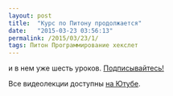 ```yaml
---
layout: post
title:  "Курс по Питону продолжается"
date:   "2015-03-23 03:56:13"
permalink: /2015/03/23/1/
tags: Питон Программирование хекслет
---
```


и в нем уже шесть
уроков. [Подписывайтесь!](https://ru.hexlet.io/tracks/languages/lesson_sets/python_101)


Все видеолекции доступны [на Ютубе](http://www.youtube.com/playlist?list=PLpi96-MZ8XZVCbGY-ZYkGVx3oRlHzVxS8).

